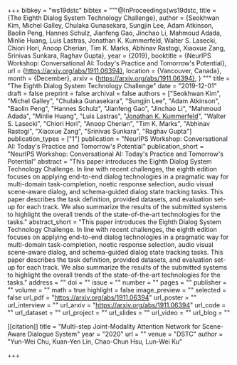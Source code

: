 +++
bibkey = "ws19dstc"
bibtex = """@InProceedings{ws19dstc,
  title     = {The Eighth Dialog System Technology Challenge},
  author    = {Seokhwan Kim, Michel Galley, Chulaka Gunasekara, Sungjin Lee, Adam Atkinson, Baolin Peng, Hannes Schulz, Jianfeng Gao, Jinchao Li, Mahmoud Adada, Minlie Huang, Luis Lastras, Jonathan K. Kummerfeld, Walter S. Lasecki, Chiori Hori, Anoop Cherian, Tim K. Marks, Abhinav Rastogi, Xiaoxue Zang, Srinivas Sunkara, Raghav Gupta},
  year      = {2019},
  booktitle = {NeurIPS Workshop: Conversational AI: Today's Practice and Tomorrow's Potential},
  url       = {https://arxiv.org/abs/1911.06394},
  location  = {Vancouver, Canada},
  month     = {December},
  arxiv     = {https://arxiv.org/abs/1911.06394},
}
"""
title = "The Eighth Dialog System Technology Challenge"
date = "2019-12-01"
draft = false
preprint = false
archival = false
authors = ["Seokhwan Kim", "Michel Galley", "Chulaka Gunasekara", "Sungjin Lee", "Adam Atkinson", "Baolin Peng", "Hannes Schulz", "Jianfeng Gao", "Jinchao Li", "Mahmoud Adada", "Minlie Huang", "Luis Lastras", "<span style='text-decoration:underline;'>Jonathan K. Kummerfeld</span>", "Walter S. Lasecki", "Chiori Hori", "Anoop Cherian", "Tim K. Marks", "Abhinav Rastogi", "Xiaoxue Zang", "Srinivas Sunkara", "Raghav Gupta"]
publication_types = ["1"]
publication = "NeurIPS Workshop: Conversational AI: Today's Practice and Tomorrow's Potential"
publication_short = "NeurIPS Workshop: Conversational AI: Today's Practice and Tomorrow's Potential"
abstract = "This paper introduces the Eighth Dialog System Technology Challenge. In line with recent challenges, the eighth edition focuses on applying end-to-end dialog technologies in a pragmatic way for multi-domain task-completion, noetic response selection, audio visual scene-aware dialog, and schema-guided dialog state tracking tasks. This paper describes the task definition, provided datasets, and evaluation set-up for each track. We also summarize the results of the submitted systems to highlight the overall trends of the state-of-the-art technologies for the tasks."
abstract_short = "This paper introduces the Eighth Dialog System Technology Challenge. In line with recent challenges, the eighth edition focuses on applying end-to-end dialog technologies in a pragmatic way for multi-domain task-completion, noetic response selection, audio visual scene-aware dialog, and schema-guided dialog state tracking tasks. This paper describes the task definition, provided datasets, and evaluation set-up for each track. We also summarize the results of the submitted systems to highlight the overall trends of the state-of-the-art technologies for the tasks."
address = ""
doi = ""
issue = ""
number = ""
pages = ""
publisher = ""
volume = ""
math = true
highlight = false
image_preview = ""
selected = false
url_pdf = "https://arxiv.org/abs/1911.06394"
url_poster = ""
url_interview = ""
url_arxiv = "https://arxiv.org/abs/1911.06394"
url_code = ""
url_dataset = ""
url_project = ""
url_slides = ""
url_video = ""
url_blog = ""

[[citation]]
title = "Multi-step Joint-Modality Attention Network for Scene-Aware Dialogue System"
year = "2020"
url = ""
venue = "DSTC"
author = "Yun-Wei Chu, Kuan-Yen Lin, Chao-Chun Hsu, Lun-Wei Ku"


+++